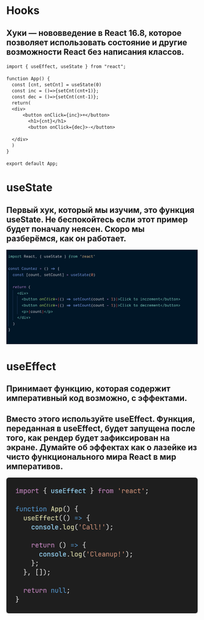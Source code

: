 # Hooks 
## Хуки — нововведение в React 16.8, которое позволяет использовать состояние и другие возможности React без написания классов.
```JSX
import { useEffect, useState } from "react";

function App() {
  const [cnt, setCnt] = useState(0)
  const inc = ()=>{setCnt(cnt+1)};
  const dec = ()=>{setCnt(cnt-1)};
  return(
  <div>
      <button onClick={inc}>+</button>
        <h1>{cnt}</h1>
        <button onClick={dec}>-</button>
      
  </div>
  )
}

export default App;
```
 
# useState
## Первый хук, который мы изучим, это функция useState. Не беспокойтесь если этот пример будет поначалу неясен. Скоро мы разберёмся, как он работает.
![alt text](./src/img/usestate.png)

# useEffect
## Принимает функцию, которая содержит императивный код возможно, с эффектами.
## Вместо этого используйте useEffect. Функция, переданная в useEffect, будет запущена после того, как рендер будет зафиксирован на экране. Думайте об эффектах как о лазейке из чисто функционального мира React в мир императивов.
![alt text](./src/img/useEffect.png)